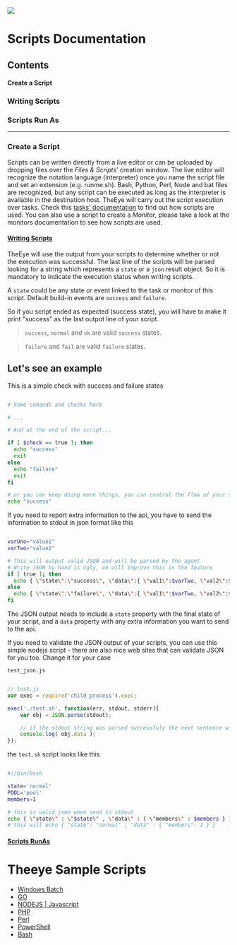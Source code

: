 
[![](https://theeye.io/landpage/images/logo.png)](https://theeye.io)
# Scripts Documentation
## Contents
#### Create a Script
### Writing Scripts
### Scripts Run As
-------------------

### Create a Script
Scripts can be written directly from a live editor or can be uploaded by dropping files over the _Files & Scripts_' creation window. 
The live editor will recognize the notation language (interpreter) once you name the script file and set an extension (e.g. runme.sh).
Bash, Python, Perl, Node and bat files are recognized, but any script can be executed as long as the interpreter is available in the destination host.
TheEye will carry out the script execution over tasks. Check this [tasks' documentation](/tasks/#create-a-script-task) to find out how scripts are used. 
You can also use a script to create a _Monitor_, please take a look at the monitors documentation to see how scripts are used.

#### [Writing Scripts](write.md)
TheEye will use the output from your scripts to determine whether or not the execution was successful. The last line of the scripts will be parsed looking for a string which represents a `state` or a `json` result object. So it is mandatory to indicate the execution status when writing scripts.

A `state` could be any state or event linked to the task or monitor of this script. Default build-in events are `success` and `failure`.

So if you script ended as expected (success state), you will have to make it print "success" as the last output line of your script. 

> `success`, `normal` and `ok` are valid `success` states.    

> `failure` and `fail` are valid `failure` states.    


## Let's see an example

This is a simple check with success and failure states

```sh

# Some comands and checks here

# ...

# And at the end of the script...

if [ $check == true ]; then
  echo "success"
  exit
else
  echo "failure"
  exit
fi

# or you can keep doing more things, you can control the flow of your script and end it when anytime
echo "success"
```

If you need to report extra information to the api, you have to send the information to stdout in json format like this


```sh

varUno="value1"
varTwo="value2"

# This will output valid JSON and will be parsed by the agent
# Write JSON by hand is ugly, we will improve this in the feature
if [ true ]; then
  echo { \"state\":\"success\", \"data\":{ \"val1\":$varTwo, \"val2\":$varUno } }
else
  echo { \"state\":\"failure\", \"data\":{ \"val1\":$varTwo, \"val2\":$varUno } }
fi

```

The JSON output needs to include a `state` property with the final state of your script, and a `data` property with any extra information you want to send to the api.


If you need to validate the JSON output of your scripts, you can use this simple nodejs script - there are also nice web sites that can validate JSON for you too. Change it for your case

`test_json.js`

```js

// test.js
var exec = require('child_process').exec;

exec('./test.sh', function(err, stdout, stderr){
    var obj = JSON.parse(stdout);

    // if the stdout string was parsed successfuly the next sentence will give the members number - which is 1
    console.log( obj.data );
});

```

the `test.sh` script looks like this

```sh

#!/bin/bash

state='normal'
POOL='pool'
members=1

# this is valid json when send to stdout
echo { \"state\" : \"$state\" , \"data\" : { \"members\" : $members } }
# this will echo { "state": "normal" , "data" : { "members": 1 } }

```
#### [Scripts RunAs](runas.md)

# Theeye Sample Scripts
+ [Windows Batch](https://github.com/theeye-io-team/theeye-docs/blob/master/scripts/example.bat)
+ [GO](https://github.com/theeye-io-team/theeye-docs/blob/master/scripts/example.go)
+ [NODEJS | Javascript](https://github.com/theeye-io-team/theeye-docs/blob/master/scripts/example.js)
+ [PHP](https://github.com/theeye-io-team/theeye-docs/blob/master/scripts/example.php)
+ [Perl](https://github.com/theeye-io-team/theeye-docs/blob/master/scripts/example.pl)
+ [PowerShell](https://github.com/theeye-io-team/theeye-docs/blob/master/scripts/example.ps1)
+ [Bash](https://github.com/theeye-io-team/theeye-docs/blob/master/scripts/example.sh)
